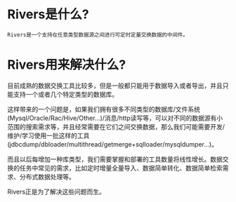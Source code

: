 # Rivers是什么?
    Rivers是一个支持在任意类型数据源之间进行可定时定量交换数据的中间件。 

# Rivers用来解决什么?

目前成熟的数据交换工具比较多，但是一般都只能用于数据导入或者导出，并且只能支持一个或者几个特定类型的数据库。

这样带来的一个问题是，如果我们拥有很多不同类型的数据库/文件系统(Mysql/Oracle/Rac/Hive/Other…)/消息/http读写等，可以对不同的数据源有小范围的搜索需求等，并且经常需要在它们之间交换数据，那么我们可能需要开发/维护/学习使用一批这样的工具(jdbcdump/dbloader/multithread/getmerge+sqlloader/mysqldumper…)。

而且以后每增加一种库类型，我们需要掌握和部署的工具数量将线性增长。数据交换的任务中常见的需求，比如定时增量全量导入、数据简单转化、数据简单检索需求、分布式数据处理等。

Rivers正是为了解决这些问题而生。 
